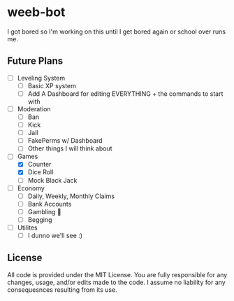 # weeb-bot
  
I got bored so I'm working on this until I get bored again or school over runs me.

## Future Plans

- [ ] Leveling System
  - [ ] Basic XP system
  - [ ] Add A Dashboard for editing EVERYTHING + the commands to start with
- [ ] Moderation
  - [ ] Ban
  - [ ] Kick
  - [ ] Jail
  - [ ] FakePerms w/ Dashboard
  - [ ] Other things I will think about
- [ ] Games
  - [x] Counter
  - [x] Dice Roll
  - [ ] Mock Black Jack
- [ ] Economy
  - [ ] Daily, Weekly, Monthly Claims
  - [ ] Bank Accounts
  - [ ] Gambling 🎰
  - [ ] Begging
- [ ] Utilites
  - [ ] I dunno we'll see :)

## License

All code is provided under the MIT License. You are fully responsible for any changes, usage, and/or edits made to the code. I assume no liability for any consequesnces resulting from its use.
